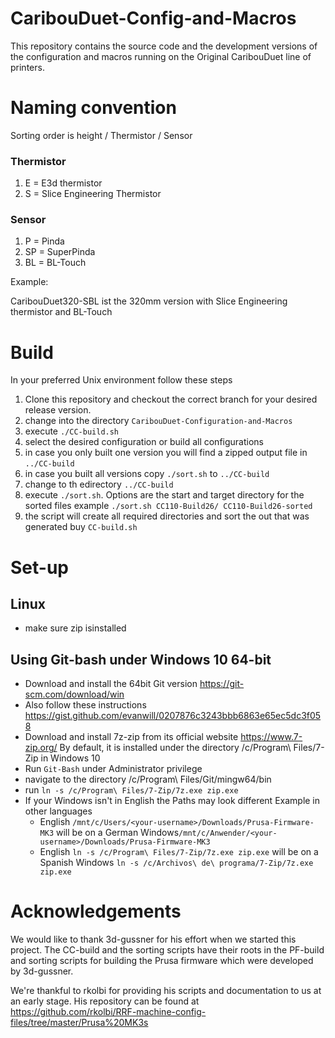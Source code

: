 # CaribouDuet-Config-and-Macros

This repository contains the source code and the development versions of the configuration and macros running on the Original CaribouDuet line of printers.

# Naming convention

Sorting order is height / Thermistor / Sensor

### Thermistor

1. E = E3d thermistor
2. S = Slice Engineering Thermistor

### Sensor
1. P = Pinda
2. SP = SuperPinda
3. BL = BL-Touch

Example:

 CaribouDuet320-SBL ist the 320mm version with Slice Engineering thermistor and BL-Touch


# Build

In your preferred Unix environment follow these steps

1. Clone this repository and checkout the correct branch for your desired release version.
2. change into the directory `CaribouDuet-Configuration-and-Macros`
3. execute `./CC-build.sh`
4. select the desired configuration or build all configurations
5. in case you only built one version you will find a zipped output file in `../CC-build`
6. in case you built all versions copy `./sort.sh` to `../CC-build`
7. change to th edirectory `../CC-build`
8. execute `./sort.sh`. Options are the start and target directory for the sorted files example `./sort.sh CC110-Build26/ CC110-Build26-sorted
`
9. the script will create all required directories and sort the out that was generated buy `CC-build.sh`

# Set-up

## Linux

- make sure zip isinstalled

## Using Git-bash under Windows 10 64-bit

- Download and install the 64bit Git version https://git-scm.com/download/win
- Also follow these instructions https://gist.github.com/evanwill/0207876c3243bbb6863e65ec5dc3f058
- Download and install 7z-zip from its official website https://www.7-zip.org/
  By default, it is installed under the directory /c/Program\ Files/7-Zip in Windows 10
- Run `Git-Bash` under Administrator privilege
- navigate to the directory /c/Program\ Files/Git/mingw64/bin
- run `ln -s /c/Program\ Files/7-Zip/7z.exe zip.exe`
- If your Windows isn't in English the Paths may look different
  Example in other languages
  - English `/mnt/c/Users/<your-username>/Downloads/Prusa-Firmware-MK3` will be on a German Windows`/mnt/c/Anwender/<your-username>/Downloads/Prusa-Firmware-MK3`
  - English `ln -s /c/Program\ Files/7-Zip/7z.exe zip.exe` will be on a Spanish Windows `ln -s /c/Archivos\ de\ programa/7-Zip/7z.exe zip.exe`

# Acknowledgements

We would like to thank 3d-gussner for his effort when we started this project. The CC-build and the sorting scripts have their roots in the PF-build and sorting scripts for building the Prusa firmware which were developed by 3d-gussner.

We're thankful to rkolbi for providing his scripts and documentation to us at an early stage. His repository can be found at https://github.com/rkolbi/RRF-machine-config-files/tree/master/Prusa%20MK3s